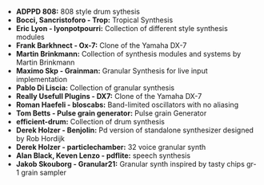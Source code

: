 * **ADPPD 808:** 808 style drum sythesis
* **Bocci, Sancristoforo - Trop:** Tropical Synthesis
* **Eric Lyon - lyonpotpourri:** Collection of different style synthesis modules
* **Frank Barkhnect - Ox-7:** Clone of the Yamaha DX-7
* **Martin Brinkmann:** Collection of synthesis modules and systems by Martin Brinkmann
* **Maximo Skp - Grainman:** Granular Synthesis for live input implementation
* **Pablo Di Liscia:** Collection of granular synthesis
* **Really Usefull Plugins - DX7:** Clone of the Yamaha DX-7
* **Roman Haefeli - bloscabs:** Band-limited oscillators with no aliasing
* **Tom Betts - Pulse grain generator:** Pulse grain Generator
* **efficient-drum:** Collection of drum synthesis
* **Derek Holzer - Benjolin:** Pd version of standalone synthesizer designed by Rob Hordijk
* **Derek Holzer - particlechamber:** 32 voice granular synth
* **Alan Black, Keven Lenzo - pdflite:** speech synthesis
* **Jakob Skouborg - Granular21:** Granular synth inspired by tasty chips gr-1 grain sampler

